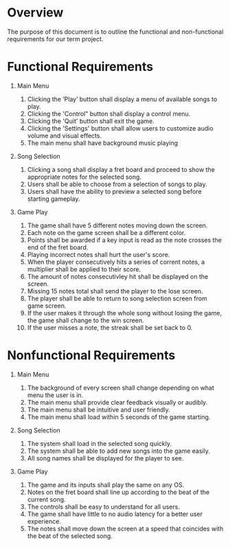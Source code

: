# Overview

The purpose of this document is to outline the functional and non-functional requirements for our term project. 

# Functional Requirements

1. Main Menu
    1. Clicking the ‘Play’ button shall display a menu of available songs to play.
    2. Clicking the 'Control" button shall display a control menu. 
    3. Clicking the 'Quit' button shall exit the game.
    4. Clicking the 'Settings' button shall allow users to customize audio volume and visual effects.
    5. The main menu shall have background music playing 

2. Song Selection
    1. Clicking a song shall display a fret board and proceed to show the appropriate notes for the selected song.
    2. Users shall be able to choose from a selection of songs to play.
    3. Users shall have the ability to preview a selected song before starting gameplay.

3. Game Play
    1. The game shall have 5 different notes moving down the screen.
    2. Each note on the game screen shall be a different color.
    3. Points shall be awarded if a key input is read as the note crosses the end of the fret board.
    4. Playing incorrect notes shall hurt the user's score.
    5. When the player consecutively hits a series of corrent notes, a multiplier shall be applied to their score.
    6. The amount of notes consecutivley hit shall be displayed on the screen.
    7. Missing 15 notes total shall send the player to the lose screen.
    8. The player shall be able to return to song selection screen from game screen.
    9. If the user makes it through the whole song without losing the game, the game shall change to the win screen.
    10. If the user misses a note, the streak shall be set back to 0.

# Nonfunctional Requirements

1. Main Menu
    1. The background of every screen shall change depending on what menu the user is in.
    2. The main menu shall provide clear feedback visually or audibly.
    3. The main menu shall be intuitive and user friendly.
    4. The main menu shall load within 5 seconds of the game starting.

2. Song Selection
    1. The system shall load in the selected song quickly.
    2. The system shall be able to add new songs into the game easily.
    3. All song names shall be displayed for the player to see.

3. Game Play
    1. The game and its inputs shall play the same on any OS.
    2. Notes on the fret board shall line up according to the beat of the current song.
    3. The controls shall be easy to understand for all users.
    4. The game shall have little to no audio latency for a better user experience.
    5. The notes shall move down the screen at a speed that coincides with the beat of the selected song.
